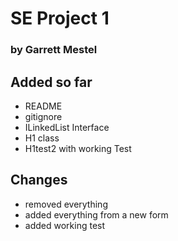 # SE Project 1
### by Garrett Mestel

## Added so far
* README
* gitignore
* ILinkedList Interface
* H1 class
* H1test2 with working Test

## Changes
* removed everything
* added everything from a new form
* added working test 